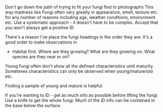 Don't go down the path of trying to fit your fungi find to photographs
This way madness lies
Fungi often vary greatly in appearance, smell, texture etc. for any number of reasons including age, weather conditions, environment etc.
Use a systematic approach - it doesn't have to be complex.
Accept that you won't always get a positive ID. 

There's a reason I've place the fungi headings in the order they are.
It's a good order to make observations in
- Habitat first. Where are they growing? What are they growing on. What species are they near or on?


Young fungi often don't show all the defined characteristics until maturity. Sometimes characteristics can only be observed when young/mature/old etc.

Finding a sample of young and mature is helpful.

If you're wanting to ID - get as much info as possible before lifting the fungi.
Use a knife to get the whole fungi. Much of the ID info can be contained in the base below the surface.

